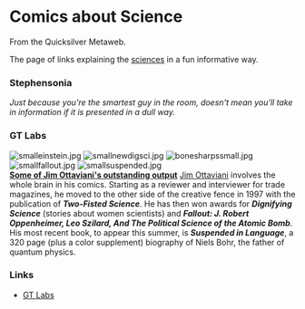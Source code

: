 
# Comics about Science

From the Quicksilver Metaweb.

The page of links explaining the [sciences](/scientific-principles) in a fun informative way.

### Stephensonia


*Just because you're the smartest guy in the room, doesn't mean you'll take in information if it is presented in a dull way.*

### GT Labs



![smalleinstein.jpg](/images/smalleinstein.jpg) ![smallnewdigsci.jpg](/images/smallnewdigsci.jpg) ![bonesharpssmall.jpg](/images/bonesharpssmall.jpg) ![smallfallout.jpg](/images/smallfallout.jpg) ![smallsuspended.jpg](/images/smallsuspended.jpg)   
**[Some of Jim Ottaviani's outstanding output](/http-www-gt-labs-com-interview-html)**
[Jim Ottaviani](/http-www-gt-labs-com-sitemap-html) involves the whole brain in his comics. Starting as a reviewer and interviewer for trade magazines, he moved to the other side of the creative fence
in 1997 with the publication of ***Two-Fisted Science***. He has then won awards for ***Dignifying Science*** (stories about women scientists) and ***Fallout: J. Robert Oppenheimer, Leo Szilard, And The Political Science of the Atomic Bomb***. His most recent book, to appear this summer, is ***Suspended in Language***, a 320 page (plus a color supplement) biography of Niels Bohr, the father of quantum physics.

### Links


* [GT Labs](/http-www-gt-labs-com)
